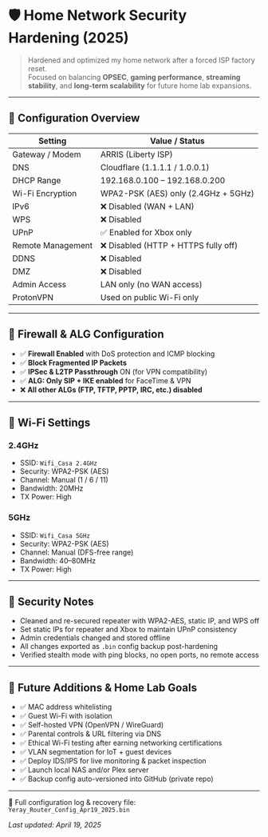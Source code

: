 # 🛡️ Home Network Security Hardening (2025)

> Hardened and optimized my home network after a forced ISP factory reset.  
> Focused on balancing **OPSEC**, **gaming performance**, **streaming stability**, and **long-term scalability** for future home lab expansions.

---

## 🔐 Configuration Overview

| Setting                     | Value / Status                          |
|-----------------------------|------------------------------------------|
| Gateway / Modem             | ARRIS (Liberty ISP)                     |
| DNS                         | Cloudflare (1.1.1.1 / 1.0.0.1)          |
| DHCP Range                  | 192.168.0.100 – 192.168.0.200           |
| Wi-Fi Encryption            | WPA2-PSK (AES) only (2.4GHz + 5GHz)     |
| IPv6                        | ❌ Disabled (WAN + LAN)                 |
| WPS                         | ❌ Disabled                             |
| UPnP                        | ✅ Enabled for Xbox only                |
| Remote Management           | ❌ Disabled (HTTP + HTTPS fully off)    |
| DDNS                        | ❌ Disabled                             |
| DMZ                         | ❌ Disabled                             |
| Admin Access                | LAN only (no WAN access)               |
| ProtonVPN                   | Used on public Wi-Fi only              |

---

## 🧱 Firewall & ALG Configuration

- ✅ **Firewall Enabled** with DoS protection and ICMP blocking  
- ✅ **Block Fragmented IP Packets**  
- ✅ **IPSec & L2TP Passthrough** ON (for VPN compatibility)  
- ✅ **ALG: Only SIP + IKE enabled** for FaceTime & VPN  
- ❌ **All other ALGs (FTP, TFTP, PPTP, IRC, etc.) disabled**  

---

## 📶 Wi-Fi Settings

### 2.4GHz
- SSID: `Wifi_Casa 2.4GHz`
- Security: WPA2-PSK (AES)
- Channel: Manual (1 / 6 / 11)
- Bandwidth: 20MHz
- TX Power: High

### 5GHz
- SSID: `Wifi_Casa 5GHz`
- Security: WPA2-PSK (AES)
- Channel: Manual (DFS-free range)
- Bandwidth: 40–80MHz
- TX Power: High

---

## 🧠 Security Notes

- Cleaned and re-secured repeater with WPA2-AES, static IP, and WPS off  
- Set static IPs for repeater and Xbox to maintain UPnP consistency  
- Admin credentials changed and stored offline  
- All changes exported as `.bin` config backup post-hardening  
- Verified stealth mode with ping blocks, no open ports, no remote access  

---

## 🔮 Future Additions & Home Lab Goals

- ✅ MAC address whitelisting  
- ✅ Guest Wi-Fi with isolation  
- ✅ Self-hosted VPN (OpenVPN / WireGuard)  
- ✅ Parental controls & URL filtering via DNS  
- ✅ Ethical Wi-Fi testing after earning networking certifications  
- ✅ VLAN segmentation for IoT + guest devices  
- ✅ Deploy IDS/IPS for live monitoring & packet inspection  
- ✅ Launch local NAS and/or Plex server  
- ✅ Backup config auto-versioned into GitHub (private repo)

---

📁 Full configuration log & recovery file:  
`Yeray_Router_Config_Apr19_2025.bin`

_Last updated: April 19, 2025_
